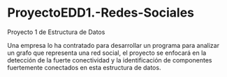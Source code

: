 # ProyectoEDD1.-Redes-Sociales
Proyecto 1 de Estructura de Datos


Una empresa lo ha contratado para desarrollar un programa para analizar un grafo que representa una red social, el proyecto se enfocará en la detección de la fuerte conectividad y la identificación de componentes fuertemente conectados en esta estructura de datos.
